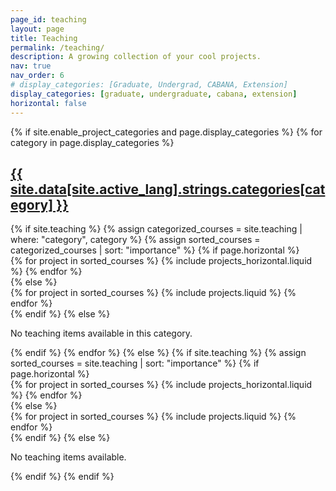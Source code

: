 ```yaml
---
page_id: teaching
layout: page
title: Teaching
permalink: /teaching/
description: A growing collection of your cool projects.
nav: true
nav_order: 6
# display_categories: [Graduate, Undergrad, CABANA, Extension]
display_categories: [graduate, undergraduate, cabana, extension]
horizontal: false
---
```


<div class="projects">
  {% if site.enable_project_categories and page.display_categories %}
    <!-- Display categorized projects -->
    {% for category in page.display_categories %}
      <a id="{{ site.data[site.active_lang].strings.categories[category] }}" href=".#{{ site.data[site.active_lang].strings.categories[category] }}">
        <h2 class="category">{{ site.data[site.active_lang].strings.categories[category] }}</h2>
      </a>
      {% if site.teaching %}
        {% assign categorized_courses = site.teaching | where: "category", category %}
        {% assign sorted_courses = categorized_courses | sort: "importance" %}
        <!-- Generate cards for each project -->
        {% if page.horizontal %}
          <div class="container">
            <div class="row row-cols-1 row-cols-md-2">
              {% for project in sorted_courses %}
                {% include projects_horizontal.liquid %}
              {% endfor %}
            </div>
          </div>
        {% else %}
          <div class="row row-cols-1 row-cols-md-3">
            {% for project in sorted_courses %}
              {% include projects.liquid %}
            {% endfor %}
          </div>
        {% endif %}
      {% else %}
        <p>No teaching items available in this category.</p>
      {% endif %}
    {% endfor %}
  {% else %}
    <!-- Display projects without categories -->
    {% if site.teaching %}
      {% assign sorted_courses = site.teaching | sort: "importance" %}
      <!-- Generate cards for each project -->
      {% if page.horizontal %}
        <div class="container">
          <div class="row row-cols-1 row-cols-md-2">
            {% for project in sorted_courses %}
              {% include projects_horizontal.liquid %}
            {% endfor %}
          </div>
        </div>
      {% else %}
        <div class="row row-cols-1 row-cols-md-3">
          {% for project in sorted_courses %}
            {% include projects.liquid %}
          {% endfor %}
        </div>
      {% endif %}
    {% else %}
      <p>No teaching items available.</p>
    {% endif %}
  {% endif %}
</div>
